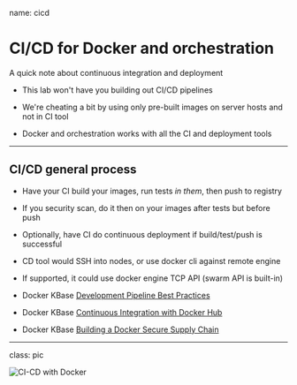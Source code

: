 name: cicd

# CI/CD for Docker and orchestration

A quick note about continuous integration and deployment

- This lab won't have you building out CI/CD pipelines

- We're cheating a bit by using only pre-built images on server hosts and not in CI tool

- Docker and orchestration works with all the CI and deployment tools

---

## CI/CD general process 

- Have your CI build your images, run tests *in them*, then push to registry

- If you security scan, do it then on your images after tests but before push

- Optionally, have CI do continuous deployment if build/test/push is successful

- CD tool would SSH into nodes, or use docker cli against remote engine

- If supported, it could use docker engine TCP API (swarm API is built-in)

- Docker KBase [Development Pipeline Best Practices](https://success.docker.com/article/dev-pipeline)

- Docker KBase [Continuous Integration with Docker Hub](https://success.docker.com/article/continuous-integration-with-docker-hub)

- Docker KBase [Building a Docker Secure Supply Chain](https://success.docker.com/article/secure-supply-chain)

---

class: pic

![CI-CD with Docker](images/ci-cd-with-docker.png)
